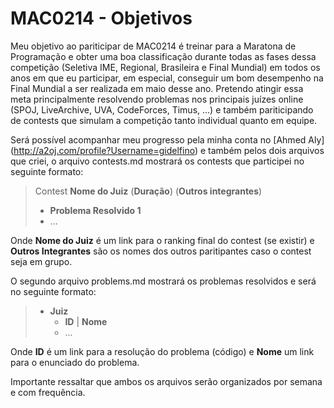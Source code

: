 # MAC0214 - Objetivos
Meu objetivo ao pariticipar de MAC0214 é treinar para a Maratona de Programação e obter uma boa classificação durante todas as fases dessa competição (Seletiva IME, Regional, Brasileira e Final Mundial) em todos os anos em que eu participar, em especial, conseguir um bom desempenho na Final Mundial a ser realizada em maio desse ano. Pretendo atingir essa meta principalmente resolvendo problemas nos principais juízes online (SPOJ, LiveArchive, UVA, CodeForces, Timus, ...) e também pariticipando de contests que simulam a competição tanto individual quanto em equipe.

Será possível acompanhar meu progresso pela minha conta no [Ahmed Aly] (http://a2oj.com/profile?Username=gidelfino) e também pelos dois arquivos que criei, o arquivo contests.md mostrará os contests que participei no seguinte formato:

>Contest **Nome do Juiz** (**Duração**) (**Outros integrantes**)
>- **Problema Resolvido 1**
>- ...

Onde **Nome do Juiz** é um link para o ranking final do contest (se existir) e **Outros Integrantes** são os nomes dos outros paritipantes caso o contest seja em grupo.

O segundo arquivo problems.md mostrará os problemas resolvidos e será no seguinte formato:

>- **Juiz**
>	- **ID** | **Nome**
>	- ...

Onde **ID** é um link para a resolução do problema (código) e **Nome** um link para o enunciado do problema.

Importante ressaltar que ambos os arquivos serão organizados por semana e com frequência.
